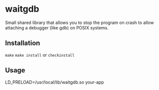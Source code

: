 # waitgdb
Small shared library that allows you to stop the program on crash to allow attaching a debugger (like gdb) on POSIX systems.

## Installation
`make`
`make install` or `checkinstall`

## Usage
LD_PRELOAD=/usr/local/lib/waitgdb.so your-app

